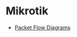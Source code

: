 # Mikrotik

- [Packet Flow Diagrams](https://help.mikrotik.com/docs/display/ROS/Packet+Flow+in+RouterOS)

